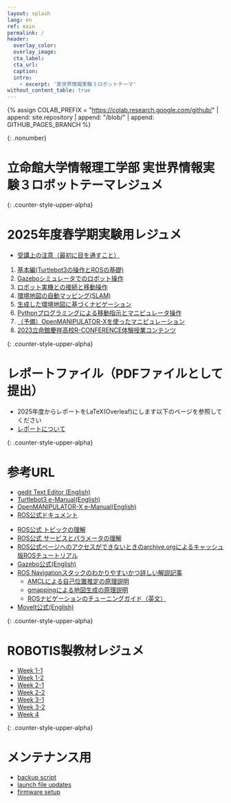 ```yaml
---
layout: splash
lang: en
ref: main
permalink: /
header:
  overlay_color:
  overlay_image:
  cta_label:
  cta_url:
  caption:
  intro:
    - excerpt: '実世界情報実験３ロボットテーマ'
without_content_table: true
---
```

<!-- {% assign GITHUB_PAGES_BRANCH = "master" %} -->
{% assign COLAB_PREFIX = "https://colab.research.google.com/github/"
   | append: site.repository | append: "/blob/"
   | append: GITHUB_PAGES_BRANCH %}

{: .nonumber}
# 立命館大学情報理工学部 実世界情報実験３ロボットテーマレジュメ

{: .counter-style-upper-alpha}
# 2025年度春学期実験用レジュメ
- [受講上の注意（最初に目を通すこと）](/docs/remarks)

1. [基本編(Turtlebot3の操作とROSの基礎)](/docs/basic)
1. [Gazeboシミュレータでのロボット操作](/docs/gazebo)
1. [ロボット実機との接続と移動操作](/docs/turtlebot3)
1. [環境地図の自動マッピング(SLAM)](/docs/slam)
1. [生成した環境地図に基づくナビゲーション](/docs/navigation)
1. [Pythonプログラミングによる移動指示とマニピュレータ操作](/docs/patrol)
1. [（予備）OpenMANIPULATOR-Xを使ったマニピュレーション](/docs/manipulation)
1. [2023立命館慶祥高校R-CONFERENCE体験授業コンテンツ](/docs/keisho2023)

{: .counter-style-upper-alpha}
# レポートファイル（PDFファイルとして提出）
-  2025年度からレポートをLaTeX(Overleaf)にします以下のページを参照してください
-  [レポートについて](/docs/report)

{: .counter-style-upper-alpha}
# 参考URL
- [gedit Text Editor (English)](https://help.gnome.org/users/gedit/stable/)
- [Turtlebot3 e-Manual(English)](https://emanual.robotis.com/docs/en/platform/turtlebot3/overview/)
- [OpenMANIPULATOR-X e-Manual(English)](https://emanual.robotis.com/docs/en/platform/openmanipulator_x/overview/)
- [ROS公式ドキュメント](http://wiki.ros.org/ja/ROS) 
<!-- （[ミラー１](https://ghostarchive.org/ros/wiki.ros.org/ja.html)）（[ミラー２](http://mirror.umd.edu/roswiki/ja.html)）-->
- [ROS公式 トピックの理解](http://wiki.ros.org/ja/ROS/Tutorials/UnderstandingTopics)
- [ROS公式 サービスとパラメータの理解](http://wiki.ros.org/ja/ROS/Tutorials/UnderstandingServicesParams)
- [ROS公式ページヘのアクセスができないときのarchive.orgによるキャッシュ版ROSチュートリアル](http://web.archive.org/web/20200920235105/https://wiki.ros.org/ja/ROS/Tutorials)
- [Gazebo公式(English)](http://gazebosim.org/)
- [ROS Navigationスタックのわかりやすいかつ詳しい解説記事](https://qiita.com/MoriKen/items/0b75ab291ab0d95c37c2)
  - [AMCLによる自己位置推定の原理説明](https://qiita.com/MoriKen/items/dfb6eb168649873589f0)
  - [gmappingによる地図生成の原理説明](https://qiita.com/MoriKen/items/0f2550a2adbdcd3da04e)
  - [ROSナビゲーションのチューニングガイド（英文）](https://kaiyuzheng.me/documents/navguide.pdf)
- [MoveIt公式(English)](http://docs.ros.org/melodic/api/moveit_tutorials/html/doc/getting_started/getting_started.html)

{: .counter-style-upper-alpha}
# ROBOTIS製教材レジュメ

- [Week 1-1](/docs/week1-1)
- [Week 1-2](/docs/week1-2)
- [Week 2-1](/docs/week2-1)
- [Week 2-2](/docs/week2-2)
- [Week 3-1](/docs/week3-1)
- [Week 3-2](/docs/week3-2)
- [Week 4](/docs/week4)

{: .counter-style-upper-alpha}
# メンテナンス用
- [backup script](backup.sh)
- [launch file updates](launch.tar.gz)
- [firmware setup](/docs/markdown/firmware_setup.md)
